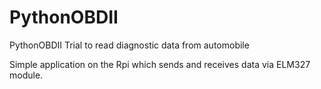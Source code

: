 # PythonOBDII
PythonOBDII Trial to read diagnostic data from automobile

Simple application on the Rpi which sends and receives data via ELM327 module.
